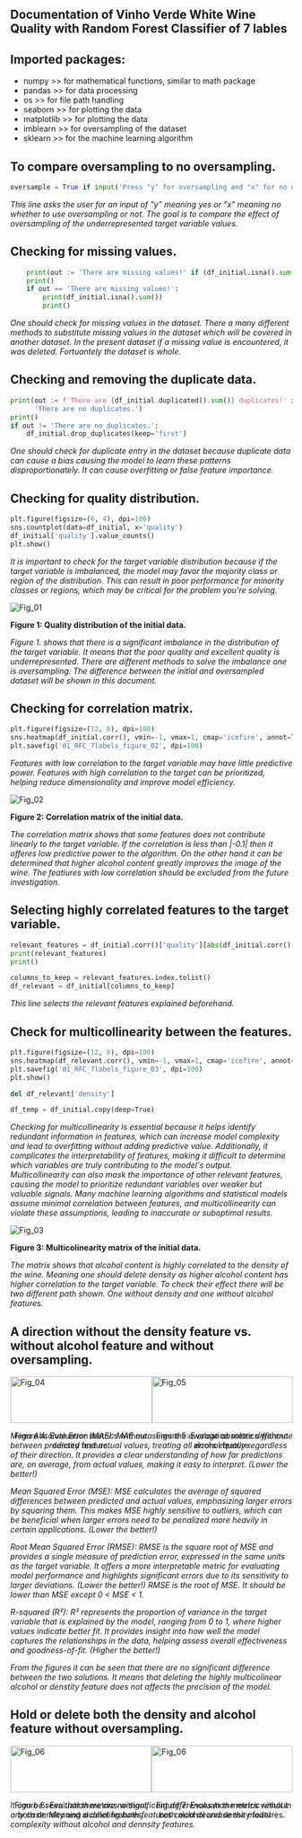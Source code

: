 Documentation of Vinho Verde White Wine Quality with Random Forest Classifier of 7 lables
-

Imported packages:
-
- numpy >> for mathematical functions, similar to math package
- pandas >> for data processing
- os >> for file path handling
- seaborn >> for plotting the data
- matplotlib >> for plotting the data
- imblearn >> for oversampling of the dataset
- sklearn >> for the machine learning algorithm

To compare oversampling to no oversampling.
-
```python
oversample = True if input('Press "y" for oversampling and "x" for no oversampling.') == 'y' else False
```

_This line asks the user for an input of "y" meaning yes or "x" meaning no whether to use oversampling or not.
The goal is to compare the effect of oversampling of the underrepresented target variable values._

Checking for missing values.
-
```python
    print(out := 'There are missing values!' if (df_initial.isna().sum() != 0).any() else 'There are no missing values.')
    print()
    if out == 'There are missing values!':
        print(df_initial.isna().sum())
        print()
```
_One should check for missing values in the dataset. There a many different methods to substitute
missing values in the dataset which will be covered in another dataset. In the present dataset if 
a missing value is encountered, it was deleted. Fortuantely the dataset is whole._

Checking and removing the duplicate data.
-
```python
print(out := f'There are {df_initial.duplicated().sum()} duplicates!' if df_initial.duplicated().sum() != 0 else
      'There are no duplicates.')
print()
if out != 'There are no duplicates.':
    df_initial.drop_duplicates(keep='first')
```

_One should check for duplicate entry in the dataset because duplicate data can cause a bias causing
the model to learn these patterns disproportionately. It can cause overfitting or false feature importance._

Checking for quality distribution.
-
```python
plt.figure(figsize=(6, 4), dpi=100)
sns.countplot(data=df_initial, x='quality')
df_initial['quality'].value_counts()
plt.show()
```
_It is important to check for the target variable distribution because if the target variable is imbalanced, the model may favor the majority class or region of the distribution.
This can result in poor performance for minority classes or regions, which may be critical for the problem you're solving._

![Fig_01](01_RFC_7labels_figure_01.png)

**Figure 1: Quality distribution of the initial data.**

_Figure 1. shows that there is a significant imbalance in the distribution of the target variable. It means that
the poor quality and excellent quality is underrepresented. There are different methods to solve the imbalance
one is oversampling. The difference between the initial and oversampled dataset will be shown in this document._

Checking for correlation matrix.
-
```python
plt.figure(figsize=(12, 8), dpi=100)
sns.heatmap(df_initial.corr(), vmin=-1, vmax=1, cmap='icefire', annot=True)
plt.savefig('01_RFC_7labels_figure_02', dpi=100)
```

_Features with low correlation to the target variable may have little predictive power.
Features with high correlation to the target can be prioritized, helping reduce dimensionality and improve model efficiency._

![Fig_02](01_RFC_7labels_figure_02.png)

**Figure 2: Correlation matrix of the initial data.**

_The correlation matrix shows that some features does not contribute linearly to the target variable.
If the correlation is less than |-0.1| then it offeres low predictive power to the algorithm. On the other hand
it can be determined that higher alcohol content greatly improves the image of the wine. The featiures with low
correlation should be excluded from the future investigation._

Selecting highly correlated features to the target variable.
-
```python
relevant_features = df_initial.corr()['quality'][abs(df_initial.corr()['quality']) > 0.1]
print(relevant_features)
print()

columns_to_keep = relevant_features.index.tolist()
df_relevant = df_initial[columns_to_keep]
```
_This line selects the relevant features explained beforehand._

Check for multicollinearity between the features.
-

```python
plt.figure(figsize=(12, 8), dpi=100)
sns.heatmap(df_relevant.corr(), vmin=-1, vmax=1, cmap='icefire', annot=True)
plt.savefig('01_RFC_7labels_figure_03', dpi=100)
plt.show()

del df_relevant['density']

df_temp = df_initial.copy(deep=True)
```
_Checking for multicollinearity is essential because it helps identify redundant information in features, which can
increase model complexity and lead to overfitting without adding predictive value. Additionally, it complicates the 
interpretability of features, making it difficult to determine which variables are truly contributing to the model's 
output. Multicollinearity can also mask the importance of other relevant features, causing the model to prioritize 
redundant variables over weaker but valuable signals. Many machine learning algorithms and statistical models assume
minimal correlation between features, and multicollinearity can violate these assumptions, leading to inaccurate or 
suboptimal results._

![Fig_03](01_RFC_7labels_figure_03.png)

**Figure 3: Multicolinearity matrix of the initial data.**

_The matrix shows that alcohol content is highly correlated to the density of the wine. Meaning one should
delete density as higher alcohol content has higher correlation to the target variable. To check their effect there will
be two different path shown. One without density and one without alcohol features._

A direction without the density feature vs. without alcohol feature and without oversampling.
-

<div style="display: flex; justify-content: space-around;">

<div>
<img src="01_RFC_7labels_figure_alcohol_notoversampled.png" alt="Fig_04" width="100%">
<p style="text-align: center;">Figure 4: Evaluation metrics without density feature.</p>
</div>

<div>
<img src="01_RFC_7labels_figure_density_notoversampled.png" alt="Fig_05" width="100%">
<p style="text-align: center;">Figure 5: Evaluation metrics without alcohol feature.</p>
</div>

</div>

_Mean Absolute Error (MAE): MAE measures the average absolute difference between predicted and actual values, treating 
all errors equally regardless of their direction. It provides a clear understanding of how far predictions are, on 
average, from actual values, making it easy to interpret. (Lower the better!)_

_Mean Squared Error (MSE): MSE calculates the average of squared differences between predicted and actual values, 
emphasizing larger errors by squaring them. This makes MSE highly sensitive to outliers, which can be beneficial when 
larger errors need to be penalized more heavily in certain applications. (Lower the better!)_

_Root Mean Squared Error (RMSE): RMSE is the square root of MSE and provides a single measure of prediction error, 
expressed in the same units as the target variable. It offers a more interpretable metric for evaluating model 
performance and highlights significant errors due to its sensitivity to larger deviations. (Lower the better!) RMSE is 
the root of MSE. It should be lower than MSE except 0 < MSE < 1._

_R-squared (R²): R² represents the proportion of variance in the target variable that is explained by the model,
ranging from 0 to 1, where higher values indicate better fit. It provides insight into how well the model captures the 
relationships in the data, helping assess overall effectiveness and goodness-of-fit. (Higher the better!)_

_From the figures it can be seen that there are no significant difference between the two
solutions. It means that deleting the highly multicolinear alcohol or denstity feature does not 
affects the precision of the model._

Hold or delete both the density and alcohol feature without oversampling.
-

<div style="display: flex; justify-content: space-around;">

<div>
<img src="01_RFC_7labels_figure_both_notoversampled.png" alt="Fig_06" width="100%">
<p style="text-align: center;">Figure 6: Evaluation metrics without both density and alcohol features.</p>
</div>

<div>
<img src="01_RFC_7labels_figure_wboth_notoversampled.png" alt="Fig_06" width="100%">
<p style="text-align: center;">Figure 7: Evaluation metrics without both alcohol and density features.</p>
</div>

</div>

_It can be seen that there are no significant differences in the metric result in any case. Meaning a deleting both
features could decrease the model complexity without alcohol and dennsity features._